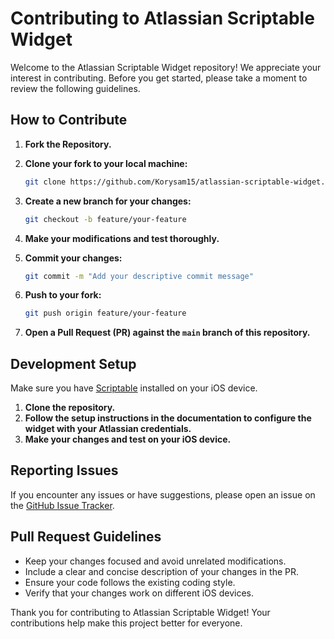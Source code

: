 # Contributing to Atlassian Scriptable Widget

Welcome to the Atlassian Scriptable Widget repository! We appreciate your interest in contributing. Before you get started, please take a moment to review the following guidelines.

## How to Contribute

1. **Fork the Repository.**
2. **Clone your fork to your local machine:**

   ```bash
   git clone https://github.com/Korysam15/atlassian-scriptable-widget.git
   ```

3. **Create a new branch for your changes:**

   ```bash
   git checkout -b feature/your-feature
   ```

4. **Make your modifications and test thoroughly.**
5. **Commit your changes:**

   ```bash
   git commit -m "Add your descriptive commit message"
   ```

6. **Push to your fork:**

   ```bash
   git push origin feature/your-feature
   ```

7. **Open a Pull Request (PR) against the `main` branch of this repository.**

## Development Setup

Make sure you have [Scriptable](https://scriptable.app/) installed on your iOS device.

1. **Clone the repository.**
2. **Follow the setup instructions in the documentation to configure the widget with your Atlassian credentials.**
3. **Make your changes and test on your iOS device.**

## Reporting Issues

If you encounter any issues or have suggestions, please open an issue on the [GitHub Issue Tracker](https://github.com/Korysam15/atlassian-scriptable-widget/issues).

## Pull Request Guidelines

- Keep your changes focused and avoid unrelated modifications.
- Include a clear and concise description of your changes in the PR.
- Ensure your code follows the existing coding style.
- Verify that your changes work on different iOS devices.

Thank you for contributing to Atlassian Scriptable Widget! Your contributions help make this project better for everyone.